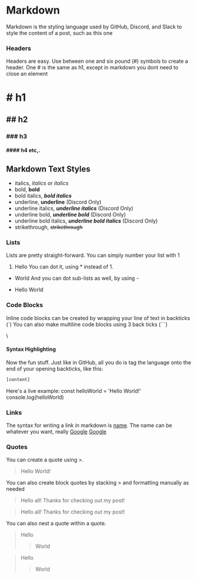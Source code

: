 # Markdown
Markdown is the styling language used by GitHub, Discord, and Slack to style the content of a post, such as this one
### Headers
Headers are easy. Use between one and six pound (#) symbols to create a header. One # is the same as h1, except in markdown you dont need to close an element
# # h1
## ## h2
### ### h3
#### #### h4 etc,.
## Markdown Text Styles
* italics, *italics* or _italics_
* bold, **bold**
* bold italics, ***bold italics***
* underline, __underline__ (Discord Only)
* underline italics, __*underline italics*__ (Discord Only)
* underline bold, __*underline bold*__ (Discord Only)
* underline bold italics, ___***underline bold italics***___ (Discord Only)
* strikethrough, ~~strikethrough~~
### Lists
Lists are pretty straight-forward. You can simply number your list with 1
1. Hello
You can dot it, using * instead of 1.
* World
And you can dot sub-lists as well, by using -
- Hello World
### Code Blocks
Inline code blocks can be created by wrapping your line of text in backticks (`)
You can also make multiline code blocks using 3 back ticks (```)
<html>
  <head>
    <title>Jinkies!</title>
  </head>
  <body>\
  </body>
</html>

#### Syntax Highlighting
Now the fun stuff. Just like in GitHub, all you do is tag the language onto the end of your opening backticks, like this:
```html
[content]
```
Here's a live example:
const helloWorld = 'Hello World!'
console.log(helloWorld)

### Links
The syntax for writing a link in markdown is [name](address). The name can be whatever you want, really
[Google](https://www.google.com/)
[Google](https://www.google.com/)
### Quotes
You can create a quote using >.
>Hello World!

You can also create block quotes by stacking > and formatting manually as needed

>Hello all!
>Thanks for checking out my post!

>Hello all!
>Thanks for checking out my post!

You can also nest a quote within a quote.
>Hello
>>World

>Hello
>>World
